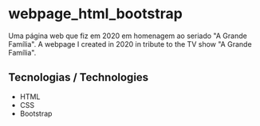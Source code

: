 # webpage_html_bootstrap
Uma página web que fiz em 2020 em homenagem ao seriado "A Grande Família". 
A webpage I created in 2020 in tribute to the TV show "A Grande Família".

## Tecnologias / Technologies
+ HTML
+ CSS
+ Bootstrap

